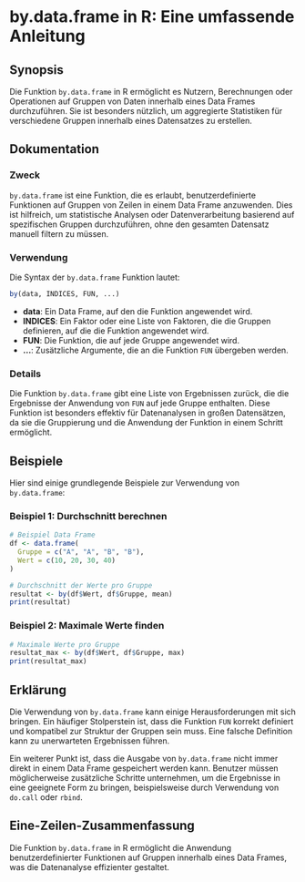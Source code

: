 <!--
Meta Description: # by.data.frame in R: Eine umfassende Anleitung ## Synopsis Die Funktion `by.data.frame` in R ermöglicht es Nutzern, Berechnungen oder Operationen auf...
Meta Keywords: die, data, frame, funktion, von
-->

# by.data.frame in R: Eine umfassende Anleitung

## Synopsis
Die Funktion `by.data.frame` in R ermöglicht es Nutzern, Berechnungen oder Operationen auf Gruppen von Daten innerhalb eines Data Frames durchzuführen. Sie ist besonders nützlich, um aggregierte Statistiken für verschiedene Gruppen innerhalb eines Datensatzes zu erstellen.

## Dokumentation
### Zweck
`by.data.frame` ist eine Funktion, die es erlaubt, benutzerdefinierte Funktionen auf Gruppen von Zeilen in einem Data Frame anzuwenden. Dies ist hilfreich, um statistische Analysen oder Datenverarbeitung basierend auf spezifischen Gruppen durchzuführen, ohne den gesamten Datensatz manuell filtern zu müssen.

### Verwendung
Die Syntax der `by.data.frame` Funktion lautet:

```R
by(data, INDICES, FUN, ...)
```

- **data**: Ein Data Frame, auf den die Funktion angewendet wird.
- **INDICES**: Ein Faktor oder eine Liste von Faktoren, die die Gruppen definieren, auf die die Funktion angewendet wird.
- **FUN**: Die Funktion, die auf jede Gruppe angewendet wird.
- **...**: Zusätzliche Argumente, die an die Funktion `FUN` übergeben werden.

### Details
Die Funktion `by.data.frame` gibt eine Liste von Ergebnissen zurück, die die Ergebnisse der Anwendung von `FUN` auf jede Gruppe enthalten. Diese Funktion ist besonders effektiv für Datenanalysen in großen Datensätzen, da sie die Gruppierung und die Anwendung der Funktion in einem Schritt ermöglicht.

## Beispiele
Hier sind einige grundlegende Beispiele zur Verwendung von `by.data.frame`:

### Beispiel 1: Durchschnitt berechnen
```R
# Beispiel Data Frame
df <- data.frame(
  Gruppe = c("A", "A", "B", "B"),
  Wert = c(10, 20, 30, 40)
)

# Durchschnitt der Werte pro Gruppe
resultat <- by(df$Wert, df$Gruppe, mean)
print(resultat)
```

### Beispiel 2: Maximale Werte finden
```R
# Maximale Werte pro Gruppe
resultat_max <- by(df$Wert, df$Gruppe, max)
print(resultat_max)
```

## Erklärung
Die Verwendung von `by.data.frame` kann einige Herausforderungen mit sich bringen. Ein häufiger Stolperstein ist, dass die Funktion `FUN` korrekt definiert und kompatibel zur Struktur der Gruppen sein muss. Eine falsche Definition kann zu unerwarteten Ergebnissen führen. 

Ein weiterer Punkt ist, dass die Ausgabe von `by.data.frame` nicht immer direkt in einem Data Frame gespeichert werden kann. Benutzer müssen möglicherweise zusätzliche Schritte unternehmen, um die Ergebnisse in eine geeignete Form zu bringen, beispielsweise durch Verwendung von `do.call` oder `rbind`.

## Eine-Zeilen-Zusammenfassung
Die Funktion `by.data.frame` in R ermöglicht die Anwendung benutzerdefinierter Funktionen auf Gruppen innerhalb eines Data Frames, was die Datenanalyse effizienter gestaltet.